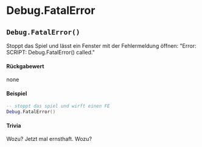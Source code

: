 # Debug.FatalError

## `Debug.FatalError()`

Stoppt das Spiel und lässt ein Fenster mit der Fehlermeldung öffnen: "Error: SCRIPT: Debug.FatalError() called."

#### Rückgabewert

none

#### Beispiel

```lua
-- stoppt das spiel und wirft einen FE
Debug.FatalError()
```

#### Trivia

Wozu? Jetzt mal ernsthaft. Wozu?
